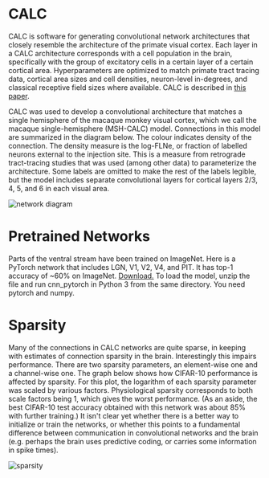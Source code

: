 # CALC
CALC is software for generating convolutional network architectures that closely resemble the architecture of the primate visual cortex. Each layer in a CALC architecture corresponds with a cell population in the brain, specifically with the group of excitatory cells in a certain layer of a certain cortical area. Hyperparameters are optimized to match primate tract tracing data, cortical area sizes and cell densities, neuron-level in-degrees, and classical receptive field sizes where available. CALC is described in [this paper](https://www.mitpressjournals.org/doi/full/10.1162/neco_a_01211).

CALC was used to develop a convolutional architecture that matches a single hemisphere of the macaque monkey visual cortex, which we call the macaque single-hemisphere (MSH-CALC) model. Connections in this model are summarized in the diagram below. The colour indicates density of the connection. The density measure is the log-FLNe, or fraction of labelled neurons external to the injection site. This is a measure from retrograde tract-tracing studies that was used (among other data) to parameterize the architecture. Some labels are omitted to make the rest of the labels legible, but the model includes separate convolutional layers for cortical layers 2/3, 4, 5, and 6 in each visual area. 

![network diagram](https://github.com/bptripp/calc/blob/master/MSH-FLNe.png "network diagram")

# Pretrained Networks
Parts of the ventral stream have been trained on ImageNet. Here is a PyTorch network that includes LGN, V1, V2, V4, and PIT. It has top-1 accuracy of ~60% on ImageNet. [Download.](https://www.floydhub.com/bptripp/datasets/calc-trained/2/CALC_MSH_01a.zip) To load the model, unzip the file and run cnn_pytorch in Python 3 from the same directory. You need pytorch and numpy. 

# Sparsity 
Many of the connections in CALC networks are quite sparse, in keeping with estimates of connection sparsity in the brain. Interestingly this impairs performance. There are two sparsity parameters, an element-wise one and a channel-wise one. The graph below shows how CIFAR-10 performance is affected by sparsity. For this plot, the logarithm of each sparsity parameter was scaled by various factors. Physiological sparsity corresponds to both scale factors being 1, which gives the worst performance. (As an aside, the best CIFAR-10 test accuracy obtained with this network was about 85% with further training.) It isn't clear yet whether there is a better way to initialize or train the networks, or whether this points to a fundamental difference between communication in convolutional networks and the brain (e.g. perhaps the brain uses predictive coding, or carries some information in spike times). 

![sparsity](https://github.com/bptripp/calc/blob/master/sparsity.png "sparsity")
